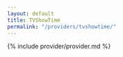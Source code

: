 ```yaml
---
layout: default
title: TVShowTime
permalink: "/providers/tvshowtime/"
---
```


{% include provider/provider.md %}

